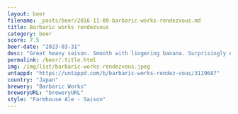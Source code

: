 ```yaml
---
layout: beer
filename: _posts/beer/2016-11-09-barbaric-works-rendezvous.md
title: Barbaric works rendezvous
category: beer
score: 7.5
beer-date: "2023-03-31"
desc: "Great heavy saison. Smooth with lingering banana. Surprisingly easy to get through"
permalink: /beer/:title.html
img: /img/list/barbaric-works-rendezvous.jpeg
untappd: "https://untappd.com/b/barbaric-works-rendez-vous/3119687"
country: "Japan"
brewery: "Barbaric Works"
breweryURL: "breweryURL"
style: "Farmhouse Ale - Saison"
---
```

